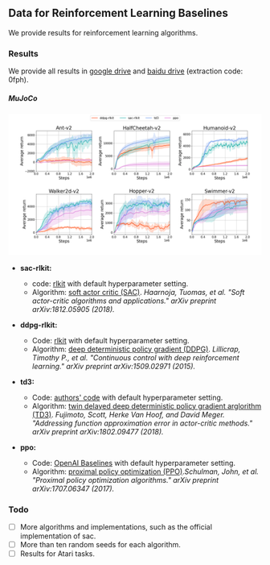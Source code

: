 ## Data for Reinforcement Learning Baselines

We provide results for reinforcement learning algorithms.  



### Results

We provide all results in [google drive](https://drive.google.com/drive/folders/199H4y2Rv_GxNWMPE7aspDXMeax8zySkA?usp=sharing) and [baidu drive](https://pan.baidu.com/s/1GOPS095YwZKl4R12MsttBw) (extraction code: 0fph).

##### MuJoCo

![baselines](https://github.com/MIRALab-USTC/Data-for-Reinforcement-Learning-Baselines/raw/master/baselines.png)

* **sac-rlkit:** 
  * code: [rlkit](https://github.com/vitchyr/rlkit) with default hyperparameter setting.
  * Algorithm: [soft actor critic (SAC)](https://arxiv.org/abs/1812.05905). *Haarnoja, Tuomas, et al. "Soft actor-critic algorithms and applications." arXiv preprint arXiv:1812.05905 (2018).*
* **ddpg-rlkit:**
  * Code: [rlkit](https://github.com/vitchyr/rlkit) with default hyperparameter setting.
  * Algorithm: [deep deterministic policy gradient (DDPG)](https://arxiv.org/abs/1509.02971). *Lillicrap, Timothy P., et al. "Continuous control with deep reinforcement learning." arXiv preprint arXiv:1509.02971 (2015).*
* **td3:** 
  * Code: [authors' code](https://github.com/sfujim/TD3) with default hyperparameter setting.
  * Algorithm: [twin delayed deep deterministic policy gradient arglorithm (TD3)](https://arxiv.org/abs/1802.09477). *Fujimoto, Scott, Herke Van Hoof, and David Meger. "Addressing function approximation error in actor-critic methods." arXiv preprint arXiv:1802.09477 (2018).*

* **ppo:** 
  * Code: [OpenAI Baselines](https://github.com/openai/baselines) with default hyperparameter setting.
  * Algorithm: [proximal policy optimization (PPO)](https://arxiv.org/abs/1707.06347).*Schulman, John, et al. "Proximal policy optimization algorithms." arXiv preprint arXiv:1707.06347 (2017).*

### Todo

- [ ] More algorithms and implementations, such as the official implementation of sac.
- [ ] More than ten random seeds for each algorithm.
- [ ] Results for Atari tasks.
